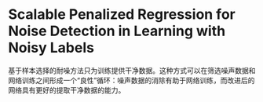# Scalable Penalized Regression for Noise Detection in Learning with Noisy Labels

基于样本选择的耐噪方法只为训练提供干净数据。这种方式可以在筛选噪声数据和网络训练之间形成一个“良性”循环：噪声数据的消除有助于网络训练，而改进后的网络具有更好的提取干净数据的能力。

